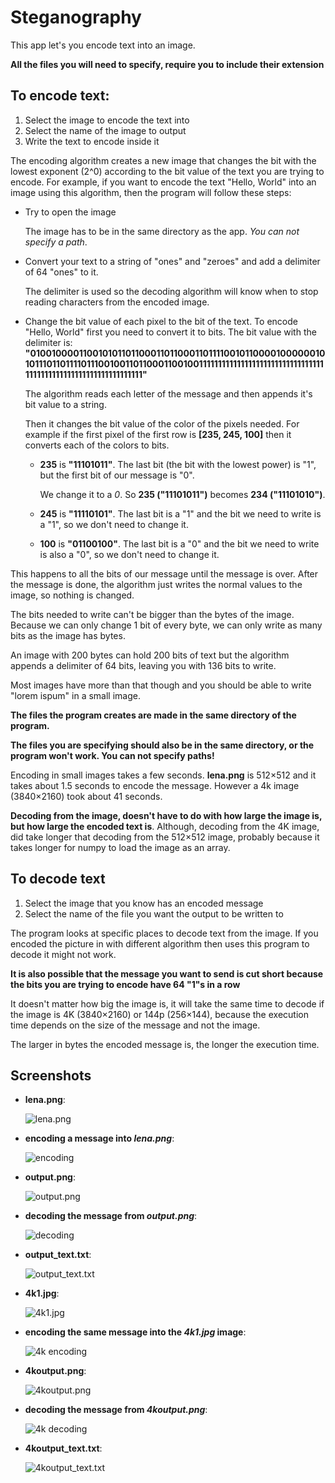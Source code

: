 # Steganography
This app let's you encode text into  an image.


**All the files you will need to specify, require you to include their extension**

## To encode text:
  1) Select the image to encode the text into
  2) Select the name of the image to output
  3) Write the text to encode inside it
  
  The encoding algorithm creates a new image that changes the bit with the lowest exponent (2^0) according to the bit value of the text you are trying to encode.
  For example, if you want to encode the text "Hello, World" into an image using this algorithm, then the program will follow these steps:
   - Try to open the image
   
       The image has to be in the same directory as the app. *You can not specify a path*.
   - Convert your text to a string of "ones" and "zeroes" and add a delimiter of 64 "ones" to it.
   
       The delimiter is used so the decoding algorithm will know when to stop reading characters from the encoded image.
   - Change the bit value of each pixel to the bit of the text.
       To encode "Hello, World" first you need to convert it to bits. The bit value with the delimiter is: **"0100100001100101011011000110110001101111001011000010000001010111011011110111001001101100011001001111111111111111111111111111111111111111111111111111111111111111"**
       
       The algorithm reads each letter of the message and then appends it's bit value to a string.
       
       Then it changes the bit value of the color of the pixels needed.
       For example if the first pixel of the first row is **[235, 245, 100]** then it converts each of the colors to bits.
       - **235** is **"11101011"**. The last bit (the bit with the lowest power) is "1", but the first bit of our message is "0".
       
         We change it to a *0*. So **235 ("11101011")** becomes **234 ("11101010")**.
       - **245** is **"11110101"**. The last bit is a "1" and the bit we need to write is a "1", so we don't need to change it.
       
       - **100** is **"01100100"**. The last bit is a "0" and the bit we need to write is also a "0", so we don't need to change it.
       
   This happens to all the bits of our message until the message is over. After the message is done, the algorithm just writes the normal values to the image, so nothing is changed.
   
   The bits needed to write can't be bigger than the bytes of the image. Because we can only change 1 bit of every byte, we can only write as many bits as the image has bytes.
   
   An image with 200 bytes can hold 200 bits of text but the algorithm appends a delimiter of 64 bits, leaving you with 136 bits to write.
   
   Most images have more than that though and you should be able to write "lorem ispum" in a small image.
   
   **The files the program creates are made in the same directory of the program.**
   
   **The files you are specifying should also be in the same directory, or the program won't work. You can not specify paths!**
   
   Encoding in small images takes a few seconds. **lena.png** is 512×512 and it takes about 1.5 seconds to encode the message. However a 4k image (3840×2160) took about 41 seconds. 
   
   **Decoding from the image, doesn't have to do with how large the image is, but how large the encoded text is**. Although, decoding from the 4K image, did take longer that decoding from the 512×512 image, probably because it takes longer for numpy to load the image as an array.
   
## To decode text
  1) Select the image that you know has an encoded message
  2) Select the name of the file you want the output to be written to
  
  The program looks at specific places to decode text from the image. If you encoded the picture in with different algorithm then uses this program to decode it might not work.
  
  **It is also possible that the message you want to send is cut short because the bits you are trying to encode have 64 "1"s in a row**
  
  It doesn't matter how big the image is, it will take the same time to decode if the image is 4K (3840×2160) or 144p (256×144), because the execution time depends on the size of the message and not the image.
  
  The larger in bytes the encoded message is, the longer the execution time.

## Screenshots
- **lena.png**:
  
  ![lena.png](/Screenshots/lena.png)
  
- **encoding a message into _lena.png_**:

  ![encoding](/Screenshots/Encoding1.png)
  
- **output.png**:

  ![output.png](/Screenshots/output.png)
  
- **decoding the message from _output.png_**:

  ![decoding](/Screenshots/Decoding1.png)
  
- **output_text.txt**:

  ![output_text.txt](/Screenshots/output_text.png)
  


- **4k1.jpg**:

  ![4k1.jpg](/Screenshots/4k1.jpg)
  
- **encoding the same message into the _4k1.jpg_ image**:

  ![4k encoding](/Screenshots/4kEncoding1.png)

- **4koutput.png**:

  ![4koutput.png](/Screenshots/4koutput.png)
  
- **decoding the message from _4koutput.png_**:

  ![4k decoding](/Screenshots/4kDecoding1.png)
  
- **4koutput_text.txt**:

  ![4koutput_text.txt](/Screenshots/4koutput_text.png)
